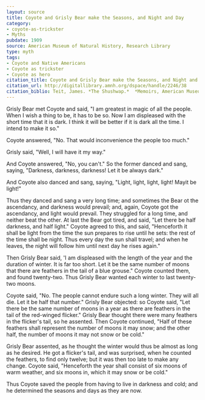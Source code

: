 ```yaml
---
layout: source
title: Coyote and Grisly Bear make the Seasons, and Night and Day
category: 
- coyote-as-trickster
- Myths
pubdate: 1909
source: American Museum of Natural History, Research Library
type: myth
tags:
- Coyote and Native Americans
- Coyote as trickster
- Coyote as hero
citation_title: Coyote and Grisly Bear make the Seasons, and Night and Day
citation_url: http://digitallibrary.amnh.org/dspace/handle/2246/38
citation_biblio: Teit, James. *The Shushwap.*  *Memoirs, American Museum of Natural History* Vol  2 part 7. 1909.
---
```

Grisly Bear met Coyote and said, "I am greatest in magic of all the people. When I wish a thing to be, it has to be so. Now I am displeased with the short time that it is dark. I think it will be better if it is dark all the time. I intend to make it so." 

Coyote answered, "No. That would inconvenience the people too much." 

Grisly said, "Well, I will have it my way." 

And Coyote answered, "No, you can't." So the former danced and sang, saying, "Darkness, darkness, darkness! Let it be always dark."

And Coyote also danced and sang, saying, "Light, light, light, light! Mayit be light!"

Thus they danced and sang a very long time; and sometimes the Bear ot the ascendancy, and darkness would prevail; and, again, Coyote got the ascendancy, and light would prevail. They struggled for a long time, and neither beat the other. At last the Bear got tired, and said, "Let there be half darkness, and half light." Coyote agreed to this, and said, "Henceforth it shall be light from the time the sun prepares to rise until he sets: the rest of the time shall be night. Thus every day the sun shall travel; and when he leaves, the night will follow him until next day he rises again."

Then Grisly Bear said, 'I am displeased with the length of the year and the duration of winter. It is far too short. Let it be the same number of moons that there are feathers in the tail of a blue grouse." Coyote counted them, and found twenty-two. Thus Grisly Bear wanted each winter to last twenty-two moons.

Coyote said, "No. The people cannot endure such a long winter. They will all die. Let it be half that number." Grisly Bear objected: so Coyote said, "Let there be the same number of moons in a year as there are feathers in the tail of the red-winged flicker." Grisly Bear thought there were many feathers in the flicker's tail, so he assented. Then Coyote continued, "Half of these feathers shall represent the number of moons it may snow; and the other half, the number of moons it may not snow or be cold." 

Grisly Bear assented, as he thought the winter would thus be almost as long as he desired. He got a flicker's tail, and was surprised, when he counted the feathers, to find only twelve; but it was then too late to make any change. Coyote said, "Henceforth the year shall consist of six moons of warm weather, and six moons in, which it may snow or be cold."

Thus Coyote saved the people from having to live in darkness and cold; and he determined the seasons and days as they are now.
